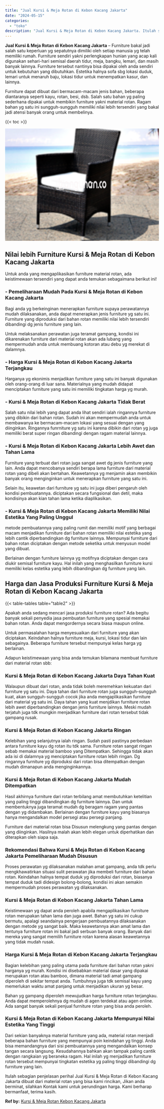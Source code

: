 ```yaml
---
title: "Jual Kursi & Meja Rotan di Kebon Kacang Jakarta"
date: "2024-05-15"
categories: 
  - "toko"
description: "Jual Kursi & Meja Rotan di Kebon Kacang Jakarta. Itulah sebagian penjelasan perihal Jual Kursi & Meja Rotan di Kebon Kacang Jakarta dibuat dari material rota..."
---
```


**Jual Kursi & Meja Rotan di Kebon Kacang Jakarta** – Furniture bakal jadi salah satu keperluan yg sepatutnya dimiliki oleh setiap manusia yg telah memiliki rumah. Furniture sendiri yakni perlengkapan hunian yang acap kali digunakan sehari-hari semisal daerah tidur, meja, bangku, lemari, dan masih banyak lainnya. Furniture tersebut nantinya bisa dipakai oleh anda sendiri untuk kebutuhan yang dibutuhkan. Estetika halnya sofa sbg lokasi duduk, lemari untuk menaruh baju, lokasi tidur untuk menempatkan kasur, dan lainnya.

Furniture dapat dibuat dari bermacam-macam jenis bahan, beberapa diantaranya seperti kayu, rotan, besi, dsb. Salah satu bahan yg paling sederhana dipakai untuk membikin furniture yakni material rotan. Ragam bahan yg satu ini sungguh-sungguh memiliki nilai lebih tersendiri yang bakal jadi atensi banyak orang untuk membelinya.

{{< toc >}}

![Jual Kursi & Meja Rotan di Kebon Kacang Jakarta](/images/kursi-meja-rotan-murah34.png)

## Nilai lebih Furniture Kursi & Meja Rotan di Kebon Kacang Jakarta

Untuk anda yang mengaplikasikan furniture material rotan, ada keistimewaan tersendiri yang dapat anda temukan sebagaimana berikut ini!

### \- Pemeliharaan Mudah Pada Kursi & Meja Rotan di Kebon Kacang Jakarta

Bagi anda yg berkeinginan menerapkan furniture supaya perawatannya mudah dilaksanakan, anda dapat menerapkan jenis furniture yg satu ini. Furniture yang diproduksi dari bahan rotan memiliki nilai lebih tersendiri dibandingi dg jenis furniture yang lain.

Untuk melaksanakan perawatan juga teramat gampang, kondisi ini dikarenakan furniture dari material rotan akan ada lubang yang mempermudah anda untuk membuang kotoran atau debu yg merekat di dalamnya.

### \- Harga Kursi & Meja Rotan di Kebon Kacang Jakarta Terjangkau

Harganya yg ekonimis menjadikan furniture yang satu ini banyak digunakan oleh orang-orang di luar sana. Materialnya yang mudah didapat menciptakan furniture yang satu ini memiliki tingkatan harga yg murah.

### \- Kursi & Meja Rotan di Kebon Kacang Jakarta Tidak Berat

Salah satu nilai lebih yang dapat anda lihat sendiri ialah ringannya furniture yang dibikin dari bahan rotan. Sudah ini akan mempermudah anda untuk membawanya ke bermacam-macam lokasi yang sesuai dengan yang diinginkan. Ringannya funrniture yg satu ini karena dibikin dari rotan yg juga memiliki berat super ringan dibandingi dengan ragam material lainnya.

### \- Kursi & Meja Rotan di Kebon Kacang Jakarta Lebih Awet dan Tahan Lama

Furniture yang terbuat dari rotan juga sangat awet dg jenis furniture yang lain. Anda dapat mencobanya sendiri berapa lama furniture dari material rotan yang dibeli akan bertahan. Keawetannya yg menjamin akan membikin banyak orang menginginkan untuk menerapkan furniture yang satu ini.

Selain itu, keawetan dari furniture yg satu ini juga diberi pengaruh oleh kondisi pembuatannya. diciptakan secara fungsional dan detil, maka kondisinya akan kian tahan lama ketika diaplikasikan.

### \- Kursi & Meja Rotan di Kebon Kacang Jakarta Memiliki Nilai Estetika Yang Paling Unggul

metode pembuatannya yang paling rumit dan memiliki motif yang berbagai macam menjadikan furniture dari bahan rotan memiliki nilai estetika yang lebih cantik diperbandingkan dg furniture lainnya. Mempunyai furniture dari bahan rotan diciptakan dengan metode seketika untuk menyusun model yang dibuat.

Berlainan dengan furniture lainnya yg motifnya diciptakan dengan cara diukir semisal furniture kayu. Hal inilah yang menghasilkan furniture kursi memiliki kelas estetika yang lebih dibandingkan dg furniture yang lain.

## Harga dan Jasa Produksi Furniture Kursi & Meja Rotan di Kebon Kacang Jakarta

{{< table-tables table="table2" >}}

Apakah anda sedang mencari jasa produksi furniture rotan? Ada begitu banyak sekali penyedia jasa pembuatan furniture yang spesial memakai bahan rotan. Anda dapat mengordernya secara biasa maupun online.

Untuk permasalahan harga menyesuaikan dari furniture yang akan diciptakan. Keindahan halnya furniture meja, kursi, lokasi tidur dan lain sebagainya. Beberapa furniture tersebut mempunyai kelas harga yg berlainan.

Adapun keistimewaan yang bisa anda temukan bilamana membuat furniture dari material rotan sbb:

### Kursi & Meja Rotan di Kebon Kacang Jakarta Daya Tahan Kuat

Walaupun dibuat dari rotan, anda tidak boleh meremehkan kekuatan dari furniture yg satu ini. Daya tahan dari furniture rotan juga sungguh-sungguh kuat, akan sungguh-sungguh cocok jika anda mengaplikasikan furniture dari material yg satu ini. Daya tahan yang kuat menjdikan furniture rotan lebih awet diperbandingkan dengan jenis furniture lainnya. Meski mudah terjatuh juga tdk mungkin menjadikan furniture dari rotan tersebut tidak gampang rusak.

### Kursi & Meja Rotan di Kebon Kacang Jakarta Ringan

Kelebihan yang selanjutnya ialah ringan. Sudah pasti pastinya perbedaan antara furniture kayu dg rotan itu tdk sama. Furniture rotan sangat ringan sebab memakai material bamboo yang Ditempatkan. Sehingga tidak akan ada isi di dalamnya yg menciptakan furniture rotan lebih ringan. Dg ringannya furniture yg diproduksi dari rotan bisa ditempatkan dengan mudah dimanapun anda menginginkannya.

### Kursi & Meja Rotan di Kebon Kacang Jakarta Mudah Ditempatkan

Hasil akhirnya furniture dari rotan terbilang amat membutuhkan ketelitian yang paling tinggi dibandingkan dg furniture lainnya. Dan untuk membentuknya juga teramat mudah dg beragam ragam yang pantas dengan yg didambakan. Berlainan dengan furniture kayu yang biasanya hanya mengandalkan model persegi atau persegi panjang.

Furniture dari material rotan bisa Disusun melengkung yang pantas dengan yang diinginkan. Hasilnya malah akan lebih elegan untuk diperhatikan dan diterapkan oleh siapa saja.

### Rekomendasi Bahwa Kursi & Meja Rotan di Kebon Kacang Jakarta Pemeliharaan Mudah Disusun

Proses perawatan yg dilaksanakan malahan amat gampang, anda tdk perlu mengkhawatirkan situasi sulit perawatan jika membeli furniture dari bahan rotan. Keindahan halnya tempat duduk yg diproduksi dari rotan, biasanya tempat duduk tadi didesign bolong-bolong, kondisi ini akan semakin mempermudah proses perawatan yg dilaksanakan.

### Kursi & Meja Rotan di Kebon Kacang Jakarta Tahan Lama

Keistimewaan yg dapat anda peroleh apabila mengaplikasikan furniture rotan merupakan tahan lama dan juga awet. Bahan yg satu ini cukup bermutu, apalagi seandainya pengerjaan pembuatannya dilaksanakan dengan metode yg sangat baik. Maka keawetannya akan amat lama dan tentunya furniture rotan ini bakal jadi serbuan banyak orang. Banyak dari mereka yang sangat memilih furniture rotan karena alasan keawetannya yang tidak mudah rusak.

### Harga Kursi & Meja Rotan di Kebon Kacang Jakarta Terjangkau

Bagian kelebihan yang paling utama pada furniture dari bahan rotan yakni harganya yg murah. Kondisi ini disebabkan material dasar yang dipakai merupakan rotan atau bamboo, dimana material tadi amat gampang diperoleh di sekitar tempat anda. Tumbuhnya juga tdk semisal kayu yang memerlukan waktu amat panjang untuk menjadikan ukuran yg besar.

Bahan yg gampang diperoleh mewujudkan harga furniture rotan terjangkau. Anda dapat memperolehnya dg mudah di agen terdekat atau agen online. Ada sangat banyak sekali penjual furniture rotan yang bisa anda peroleh.

### Kursi & Meja Rotan di Kebon Kacang Jakarta Mempunyai Nilai Estetika Yang Tinggi

Dari sekian banyaknya material furniture yang ada, material rotan menjadi beberapa bahan furniture yang mempunyai poin keindahan yg tinggi. Anda bisa memandangnya dari sisi pembuatannya yang mengandalkan konsep tangan secara langsung. Kesudahannya bahkan akan tampak paling cantik dengan rangkaian yg beraneka ragam. Hal inilah yg menjadikan furniture rotan tersebut mempunyai tingkatan estetika yg paling tinggi dibandingi dg furniture yang lain.

Itulah sebagian penjelasan perihal Jual Kursi & Meja Rotan di Kebon Kacang Jakarta dibuat dari material rotan yang bisa kami rincikan, Jikan anda berminat, silahkan Kontak kami untuk perundingan harga. Kami berharap bermanfaat, terima kasih.

**Ref by:** [Kursi & Meja Rotan Kebon Kacang Jakarta](https://id.wikipedia.org/wiki/Kursi)
